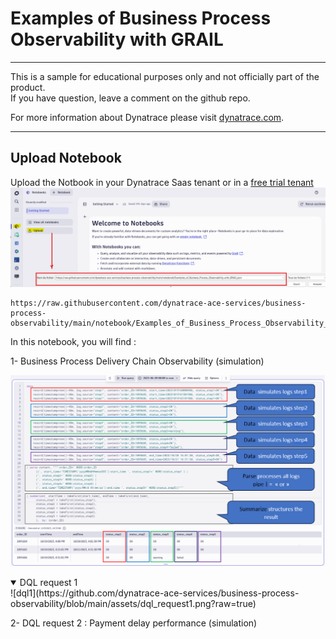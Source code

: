 # Examples of Business Process Observability with GRAIL
---

This is a sample for educational purposes only and not officially part of the product.  
If you have question, leave a comment on the github repo.  

For more information about Dynatrace please visit [dynatrace.com](https://www.dynatrace.com).

---
## Upload Notebook
Upload the Notbook in your Dynatrace Saas tenant or in a [free trial tenant](https://www.dynatrace.com/trial) 
![Upload](https://github.com/dynatrace-ace-services/business-process-observability/blob/main/assets/upload_notebook.png?raw=true)

    https://raw.githubusercontent.com/dynatrace-ace-services/business-process-observability/main/notebook/Examples_of_Business_Process_Observability_with_GRAIL.json  

In this notebook, you will find : 

1- Business Process Delivery Chain Observability (simulation)

![dql1](https://github.com/dynatrace-ace-services/business-process-observability/blob/main/assets/dql_request1.png?raw=true)

 <details open>
  <summary>DQL request 1</summary>
  ![dql1](https://github.com/dynatrace-ace-services/business-process-observability/blob/main/assets/dql_request1.png?raw=true)
</details>
    
2- DQL request 2 : Payment delay performance (simulation)
